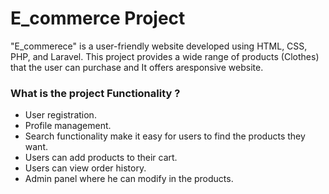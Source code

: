 # E_commerce Project

"E_commerece" is a user-friendly website developed using HTML, CSS, PHP, and Laravel. This project provides a wide range of products (Clothes) that the user can purchase and 
It offers aresponsive website.

### What is the project Functionality ?

- User registration.
- Profile management.
- Search functionality make it easy for users to find the products they want.
- Users can add products to their cart.
- Users can view order history.
- Admin panel where he can modify in the products.

